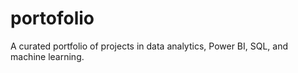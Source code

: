 # portofolio
A curated portfolio of projects in data analytics, Power BI, SQL, and machine learning.
